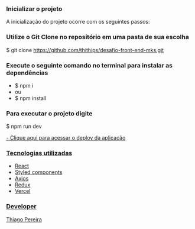### Inicializar o projeto
A inicialização do projeto ocorre com os seguintes passos:

### Utilize o Git Clone no repositório em uma pasta de sua escolha
$ git clone https://github.com/thithips/desafio-front-end-mks.git

### Execute o seguinte comando no terminal para instalar as dependências
- $ npm i
- ou
- $ npm install

### Para executar o projeto digite
$ npm run dev

<a href="https://vercel.com/thithips/desafio-front-end-mks">
- Clique aqui para acessar o deploy da aplicação 
  
### Tecnologias utilizadas
- React
- Styled components
- Axios
- Redux
- Vercel

### Developer 
Thiago Pereira  
